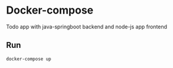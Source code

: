 # Docker-compose

Todo app with java-springboot backend and node-js app frontend

## Run

    docker-compose up
